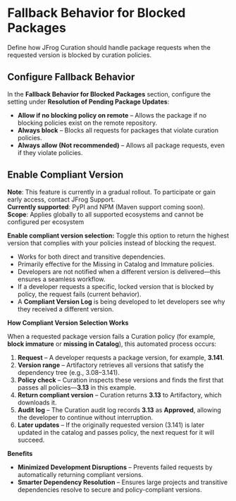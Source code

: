 # Fallback Behavior for Blocked Packages

Define how JFrog Curation should handle package requests when the requested version is blocked by curation policies.

## Configure Fallback Behavior

In the **Fallback Behavior for Blocked Packages** section, configure the setting under **Resolution of Pending Package Updates**:

* **Allow if no blocking policy on remote** – Allows the package if no blocking policies exist on the remote repository.
* **Always block** – Blocks all requests for packages that violate curation policies.
* **Always allow (Not recommended)** – Allows all package requests, even if they violate policies.

## Enable Compliant Version

**Note**: This feature is currently in a gradual rollout. To participate or gain early access, contact JFrog Support.\
**Currently supported**: PyPI and NPM (Maven support coming soon).\
**Scope**: Applies globally to all supported ecosystems and cannot be configured per ecosystem

**Enable compliant version selection:** Toggle this option to return the highest version that complies with your policies instead of blocking the request.

* Works for both direct and transitive dependencies.
* Primarily effective for the Missing in Catalog and Immature policies.
* Developers are not notified when a different version is delivered—this ensures a seamless workflow.
* If a developer requests a specific, locked version that is blocked by policy, the request fails (current behavior).
* A **Compliant Version Log** is being developed to let developers see why they received a different version.

**How Compliant Version Selection Works**

When a requested package version fails a Curation policy (for example, **block immature** or **missing in Catalog**), this automated process occurs:

1. **Request** – A developer requests a package version, for example, **3.141**.
2. **Version range** – Artifactory retrieves all versions that satisfy the dependency tree (e.g., 3.08–3.141).
3. **Policy check** – Curation inspects these versions and finds the first that passes all policies—**3.13** in this example.
4. **Return compliant version** – Curation returns **3.13** to Artifactory, which downloads it.
5. **Audit log** – The Curation audit log records **3.13** as **Approved**, allowing the developer to continue without interruption.
6. **Later updates** – If the originally requested version (3.141) is later updated in the catalog and passes policy, the next request for it will succeed.

**Benefits**

* **Minimized Development Disruptions** – Prevents failed requests by automatically returning compliant versions.
* **Smarter Dependency Resolution** – Ensures large projects and transitive dependencies resolve to secure and policy-compliant versions.
